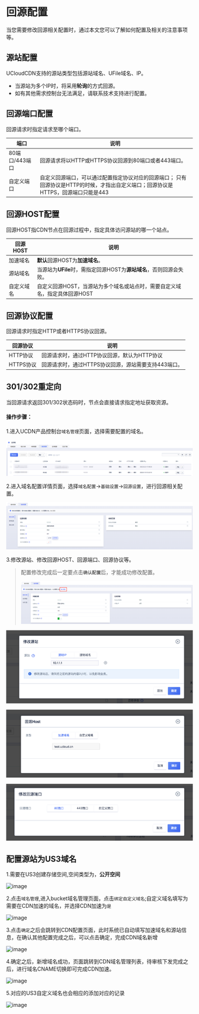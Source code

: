 # 回源配置

当您需要修改回源相关配置时，通过本文您可以了解如何配置及相关的注意事项等。

## 源站配置

UCloudCDN支持的源站类型包括源站域名、UFile域名、IP。

*  当源站为多个IP时，将采用<strong>轮询</strong>的方式回源。
*  如有其他需求控制台无法满足，请联系技术支持进行配置。

## 回源端口配置

回源请求时指定请求至哪个端口。

| 端口           | 说明                                                 |
| -------------- | ---------------------------------------------------- |
| 80端口/443端口 | 回源请求将以HTTP或HTTPS协议回源到80端口或者443端口。 |
| 自定义端口     | 自定义回源端口，可以通过配置指定协议对应的回源端口； 只有回源协议是HTTP的时候，才指出自定义端口；回源协议是HTTPS，回源端口只能是443   |

## 回源HOST配置

回源HOST指CDN节点在回源过程中，指定具体访问源站的哪一个站点。

| 回源HOST   | 说明                                                         |
| ---------- | ------------------------------------------------------------ |
| 加速域名   | <strong>默认</strong>回源HOST为<strong>加速域名</strong>。                                     |
| 源站域名   | 当源站为<strong>UFile</strong>时，需指定回源HOST为<strong>源站域名</strong>，否则回源会失败。  |
| 自定义域名 | 自定义回源HOST，当源站为多个域名或站点时，需要自定义域名，指定具体回源HOST |

## 回源协议配置

回源请求时指定HTTP或者HTTPS协议回源。

| 回源协议  | 说明                                                 |
| --------- | ---------------------------------------------------- |
| HTTP协议  | 回源请求时，通过HTTP协议回源，默认为HTTP协议         |
| HTTPS协议 | 回源请求时，通过HTTPS协议回源，源站需要支持443端口。 |

## 301/302重定向

当回源请求返回301/302状态码时，节点会直接请求指定地址获取资源。


#### 操作步骤：

1.进入UCDN产品控制台<code>域名管理</code>页面，选择需要配置的域名。

![2022-UCDN域名管理](../../images/2022-UCDN域名管理.png)

2.进入域名配置详情页面，选择<code>域名配置</code>→<code>基础设置</code>→<code>回源设置</code>，进行回源相关配置。

![2022-域名配置-基础设置](../../images/2022-域名配置-基础设置.png)

3.修改源站、修改回源HOST、回源端口、回源协议等。

>配置修改完成后一定要点击<code>**确认配置**</code>后，才能成功修改配置。
>
>![2022-域名配置-确认配置](../../images/2022-域名配置-确认配置.png)

![image-20191211152848093](../../images/image-20191211152848093.png)

![image-20191211152939318](../../images/image-20191211152939318.png)

![image-20191211153210705](../../images/image-20191211153210705.png)

## 配置源站为US3域名

1.需要在US3创建存储空间,空间类型为，<strong>公开空间</strong>

![image](https://user-images.githubusercontent.com/89777962/163987261-da855a7e-139e-45af-992f-8fc0c537ffce.png)

2.点击<code>域名管理</code>,进入bucket域名管理页面，点击<code>绑定自定义域名</code>;自定义域名填写为需要在CDN加速的域名，并选择CDN加速为<code>是</code>

![image](https://user-images.githubusercontent.com/89777962/163988296-998593e8-f15d-478d-b574-3dd53fb397d9.png)

3.点击<code>确定</code>之后会跳转到CDN配置页面，此时系统已自动填写加速域名和源站信息，在确认其他配置完成之后，可以点击确定，完成CDN域名新增

![image](https://user-images.githubusercontent.com/89777962/163989061-67e6045e-2c36-490b-9ed7-ad1631dc7c7b.png)

4.确定之后，新增域名成功，页面跳转到CDN域名管理列表，待审核下发完成之后，进行域名CNAME切换即可完成CDN加速。

![image](https://user-images.githubusercontent.com/89777962/163989856-2e6383d1-e55f-4e82-b282-0749c03ed75f.png)

5.对应的US3自定义域名也会相应的添加对应的记录

![image](https://user-images.githubusercontent.com/89777962/163990038-70534999-61cf-4c5e-8393-0eb44c255dee.png)
